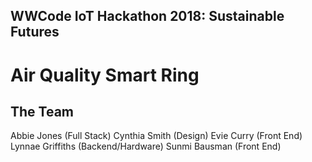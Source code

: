## WWCode IoT Hackathon 2018: Sustainable Futures
# Air Quality Smart Ring

## The Team
Abbie Jones (Full Stack)
Cynthia Smith (Design)
Evie Curry (Front End) 
Lynnae Griffiths (Backend/Hardware)
Sunmi Bausman (Front End)
